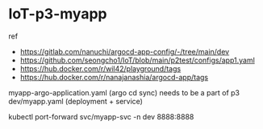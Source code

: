 # IoT-p3-myapp

ref
- https://gitlab.com/nanuchi/argocd-app-config/-/tree/main/dev
- https://github.com/seongcho1/IoT/blob/main/p2test/configs/app1.yaml
- https://hub.docker.com/r/wil42/playground/tags
- https://hub.docker.com/r/nanajanashia/argocd-app/tags


myapp-argo-application.yaml (argo cd sync) needs to be a part of p3  
dev/myapp.yaml (deployment + service)  

kubectl port-forward svc/myapp-svc -n dev 8888:8888
